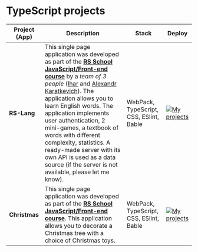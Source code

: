 # TypeScript projects
| Project (App) | Description | Stack | Deploy |
| ------------- | ----------- | ----- | ------ |
| **RS-Lang** | This single page application was developed as part of the **[RS School JavaScript/Front-end course](https://rs.school/js/)** by a *team of 3 people* ([Ihar](https://github.com/Ihar-dev) and [Alexandr Karatkevich](https://github.com/koraleaxandr)). The application allows you to learn English words. The application implements user authentication, 2 mini-games, a textbook of words with different complexity, statistics. A ready-made server with its own API is used as a data source (if the server is not available, please let me know). | WebPack, TypeScript, CSS, ESlint, Bable | [![My projects](https://img.shields.io/badge/DEPLOY-black?style=flat&logo=github&logoColor=black&labelColor=F3F3F3)](https://hauzinski.github.io/My-projects/RS-Lang/) |
| **Christmas** | This single page application was developed as part of the **[RS School JavaScript/Front-end course](https://rs.school/js/)**. This application allows you to decorate a Christmas tree with a choice of Christmas toys. | WebPack, TypeScript, CSS, ESlint, Bable | [![My projects](https://img.shields.io/badge/DEPLOY-black?style=flat&logo=github&logoColor=black&labelColor=F3F3F3)](https://hauzinski.github.io/My-projects/Christmas/) |
